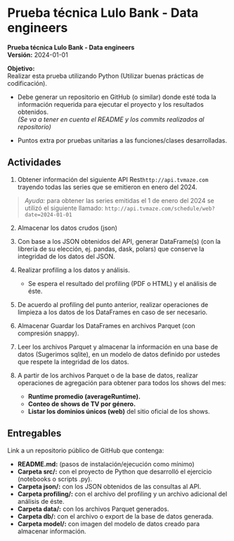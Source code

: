 # Prueba técnica Lulo Bank - Data engineers

**Prueba técnica Lulo Bank - Data engineers**  
**Versión:** 2024-01-01

**Objetivo:**  
Realizar esta prueba utilizando Python (Utilizar buenas prácticas de codificación).

- Debe generar un repositorio en GitHub (o similar) donde esté toda la información requerida para ejecutar el proyecto y los resultados obtenidos.  
  *(Se va a tener en cuenta el README y los commits realizados al repositorio)*

- Puntos extra por pruebas unitarias a las funciones/clases desarrolladas.

## Actividades

1. Obtener información del siguiente API Rest`http://api.tvmaze.com` trayendo todas las series que se emitieron en enero del 2024.  
   
> *Ayuda:* para obtener las series emitidas el 1 de enero del 2024 se utilizó el siguiente llamado: `http://api.tvmaze.com/schedule/web?date=2024-01-01`

2. Almacenar los datos crudos (json)

3. Con base a los JSON obtenidos del API, generar DataFrame(s) (con la librería de su elección, ej. pandas, dask, polars) que conserve la integridad de los datos del JSON.

4. Realizar profiling a los datos y análisis.

    -  Se espera el resultado del profiling (PDF o HTML) y el análisis de éste.

5. De acuerdo al profiling del punto anterior, realizar operaciones de limpieza a los datos de los DataFrames en caso de ser necesario.

6. Almacenar Guardar los DataFrames en archivos Parquet (con compresión snappy).

7. Leer los archivos Parquet y almacenar la información en una base de datos (Sugerimos sqlite), en un modelo de datos definido por ustedes que respete la integridad de los datos.

8. A partir de los archivos Parquet o de la base de datos, realizar operaciones de agregación para obtener para todos los shows del mes:

   - **Runtime promedio (averageRuntime).**
   - **Conteo de shows de TV por género.**
   - **Listar los dominios únicos (web)** del sitio oficial de los shows.

## Entregables

Link a un repositorio público de GitHub que contenga:

- **README.md:** (pasos de instalación/ejecución como mínimo)
- **Carpeta src/:** con el proyecto de Python que desarrolló el ejercicio (notebooks o scripts .py).
- **Carpeta json/:** con los JSON obtenidos de las consultas al API.
- **Carpeta profiling/:** con el archivo del profiling y un archivo adicional del análisis de éste.
- **Carpeta data/:** con los archivos Parquet generados.
- **Carpeta db/:** con el archivo o export de la base de datos generada.
- **Carpeta model/:** con imagen del modelo de datos creado para almacenar información.
